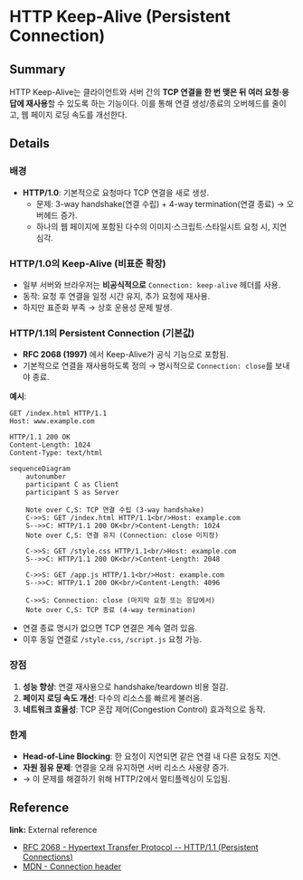 # HTTP Keep-Alive (Persistent Connection)

## Summary

HTTP Keep-Alive는 클라이언트와 서버 간의 **TCP 연결을 한 번 맺은 뒤 여러 요청·응답에 재사용**할 수 있도록 하는 기능이다. 이를 통해 연결 생성/종료의 오버헤드를 줄이고, 웹 페이지 로딩 속도를 개선한다.

## Details

### 배경

- **HTTP/1.0**: 기본적으로 요청마다 TCP 연결을 새로 생성.
  - 문제: 3-way handshake(연결 수립) + 4-way termination(연결 종료) → 오버헤드 증가.
  - 하나의 웹 페이지에 포함된 다수의 이미지·스크립트·스타일시트 요청 시, 지연 심각.

### HTTP/1.0의 Keep-Alive (비표준 확장)

- 일부 서버와 브라우저는 **비공식적으로** `Connection: keep-alive` 헤더를 사용.
- 동작: 요청 후 연결을 일정 시간 유지, 추가 요청에 재사용.
- 하지만 표준화 부족 → 상호 운용성 문제 발생.

### HTTP/1.1의 Persistent Connection (기본값)

- **RFC 2068 (1997)** 에서 Keep-Alive가 공식 기능으로 포함됨.
- 기본적으로 연결을 재사용하도록 정의 → 명시적으로 `Connection: close`를 보내야 종료.

**예시**:

```
GET /index.html HTTP/1.1
Host: www.example.com

HTTP/1.1 200 OK
Content-Length: 1024
Content-Type: text/html
```

```mermaid
sequenceDiagram
    autonumber
    participant C as Client
    participant S as Server

    Note over C,S: TCP 연결 수립 (3-way handshake)
    C->>S: GET /index.html HTTP/1.1<br/>Host: example.com
    S-->>C: HTTP/1.1 200 OK<br/>Content-Length: 1024
    Note over C,S: 연결 유지 (Connection: close 미지정)

    C->>S: GET /style.css HTTP/1.1<br/>Host: example.com
    S-->>C: HTTP/1.1 200 OK<br/>Content-Length: 2048

    C->>S: GET /app.js HTTP/1.1<br/>Host: example.com
    S-->>C: HTTP/1.1 200 OK<br/>Content-Length: 4096

    C->>S: Connection: close (마지막 요청 또는 응답에서)
    Note over C,S: TCP 종료 (4-way termination)
```

- 연결 종료 명시가 없으면 TCP 연결은 계속 열려 있음.
- 이후 동일 연결로 `/style.css`, `/script.js` 요청 가능.

### 장점

1. **성능 향상**: 연결 재사용으로 handshake/teardown 비용 절감.
2. **페이지 로딩 속도 개선**: 다수의 리소스를 빠르게 불러옴.
3. **네트워크 효율성**: TCP 혼잡 제어(Congestion Control) 효과적으로 동작.

### 한계

- **Head-of-Line Blocking**: 한 요청이 지연되면 같은 연결 내 다른 요청도 지연.
- **자원 점유 문제**: 연결을 오래 유지하면 서버 리소스 사용량 증가.
- → 이 문제를 해결하기 위해 HTTP/2에서 멀티플렉싱이 도입됨.

## Reference

**link:** External reference

- [RFC 2068 - Hypertext Transfer Protocol -- HTTP/1.1 (Persistent Connections)](https://datatracker.ietf.org/doc/html/rfc2068#section-19.7.1)
- [MDN - Connection header](https://developer.mozilla.org/en-US/docs/Web/HTTP/Headers/Connection)
